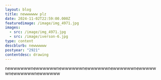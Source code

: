 ```yaml
---
layout: blog
title: newwwwww plz
date: 2024-11-02T22:59:00.000Z
featuredimage: /image/img_4971.jpg
images:
  - src: /image/img_4971.jpg
  - src: /image/iverson-6.jpg
type: content
descblurb: newwwwww
postyear: "2921"
contentdesc: drawing
---
```

newwwwwwnewwwwwwnewwwwwwnewwwwwwnewwwwwwnewwwwwwnewwwwwwnewwwwww
